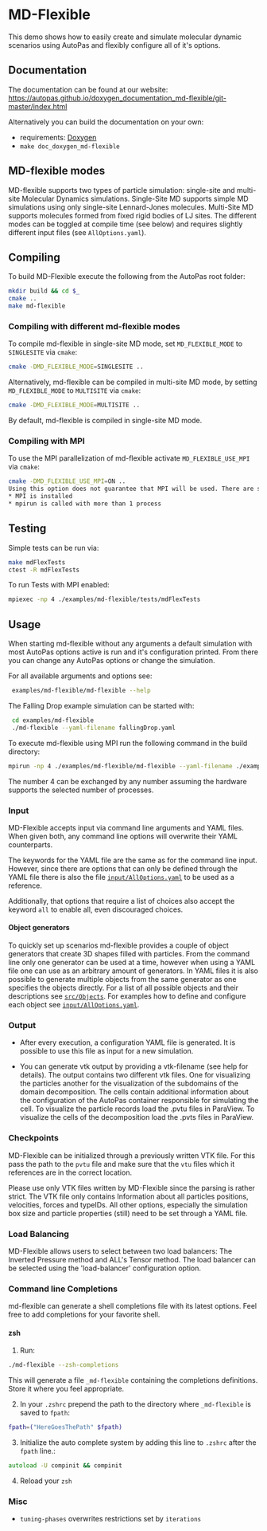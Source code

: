 # MD-Flexible

This demo shows how to easily create and simulate molecular dynamic
scenarios using AutoPas and flexibly configure all of it's options.

## Documentation

The documentation can be found at our website:
<https://autopas.github.io/doxygen_documentation_md-flexible/git-master/index.html>

Alternatively you can build the documentation on your own:

* requirements: [Doxygen](http://www.doxygen.nl/)
* `make doc_doxygen_md-flexible`

## MD-flexible modes

MD-flexible supports two types of particle simulation: single-site and multi-site Molecular
Dynamics simulations. Single-Site MD supports simple MD simulations using only single-site
Lennard-Jones molecules. Multi-Site MD supports molecules formed from fixed rigid bodies of
LJ sites. The different modes can be toggled at compile time (see below) and requires slightly
different input files (see `AllOptions.yaml`).

## Compiling

To build MD-Flexible execute the following from the AutoPas root folder:

```bash
mkdir build && cd $_
cmake ..
make md-flexible
```

### Compiling with different md-flexible modes

To compile md-flexible in single-site MD mode, set `MD_FLEXIBLE_MODE` to `SINGLESITE` via `cmake`:

```bash
cmake -DMD_FLEXIBLE_MODE=SINGLESITE ..
```

Alternatively, md-flexible can be compiled in multi-site MD mode, by setting `MD_FLEXIBLE_MODE` to
`MULTISITE` via `cmake`:

```bash
cmake -DMD_FLEXIBLE_MODE=MULTISITE ..
```

By default, md-flexible is compiled in single-site MD mode.

### Compiling with MPI

To use the MPI parallelization of md-flexible activate `MD_FLEXIBLE_USE_MPI` via `cmake`:

```bash
cmake -DMD_FLEXIBLE_USE_MPI=ON ..
Using this option does not guarantee that MPI will be used. There are some additional requirements:
* MPI is installed
* mpirun is called with more than 1 process
```

## Testing

Simple tests can be run via:

```bash
make mdFlexTests
ctest -R mdFlexTests
```

To run Tests with MPI enabled:

```bash
mpiexec -np 4 ./examples/md-flexible/tests/mdFlexTests
```

## Usage

When starting md-flexible without any arguments a default simulation with
most AutoPas options active is run and it's configuration printed. From
there you can change any AutoPas options or change the simulation.

For all available arguments and options see:

```bash
 examples/md-flexible/md-flexible --help
```

The Falling Drop example simulation can be started with:

```bash
 cd examples/md-flexible
 ./md-flexible --yaml-filename fallingDrop.yaml
```

To execute md-flexible using MPI run the following command in the build directory:

```bash
mpirun -np 4 ./examples/md-flexible/md-flexible --yaml-filename ./examples/md-flexible/fallingDrop.yaml
```

The number 4 can be exchanged by any number assuming the hardware supports the
selected number of processes.

### Input

MD-Flexible accepts input via command line arguments and YAML files.
When given both, any command line options will overwrite their YAML
counterparts.

The keywords for the YAML file are the same as for the command line
input. However, since there are options that can only be defined
through the YAML file there is also the
file [`input/AllOptions.yaml`](https://github.com/AutoPas/AutoPas/blob/master/examples/md-flexible/input/AllOptions.yaml)
to be used as a reference.

Additionally, that options that require a list of choices also
accept the keyword `all` to enable all, even discouraged choices.

#### Object generators

To quickly set up scenarios md-flexible provides a couple of object
generators that create 3D shapes filled with particles. From the command line
only one generator can be used at a time, however when using a YAML file one
can use as an arbitrary amount of generators. In YAML files it is also
possible to generate multiple objects from the same generator as one
specifies the objects directly. For a list of all possible objects and their
descriptions
see [`src/Objects`](https://autopas.github.io/doxygen_documentation_md-flexible/git-master/dir_8e5023335c6d80afeb9fe41ac1daf95f.html).
For examples how to define and configure each object
see [`input/AllOptions.yaml`](https://github.com/AutoPas/AutoPas/blob/master/examples/md-flexible/input/AllOptions.yaml).

### Output

* After every execution, a configuration YAML file is generated. It is possible
  to use this file as input for a new simulation.

* You can generate vtk output by providing a vtk-filename
  (see help for details). The output contains two different vtk files. One for
  visualizing the particles another for the visualization of the subdomains of
  the domain decomposition.
  The cells contain additional information about the configuration of the AutoPas
  container responsible for simulating the cell.
  To visualize the particle records load the .pvtu files in ParaView. To visualize
  the cells of the decomposition load the .pvts files in ParaView.

### Checkpoints

MD-Flexible can be initialized through a previously written VTK file.
For this pass the path to the `pvtu` file and make sure that the `vtu` files
which it references are in the correct location.

Please use only VTK files written by MD-Flexible since the parsing is
rather strict. The VTK file only contains Information about all
particles positions, velocities, forces and typeIDs. All other options,
especially the simulation box size and particle properties (still) need
to be set through a YAML file.

### Load Balancing

MD-Flexible allows users to select between two load balancers: The Inverted Pressure method and ALL's Tensor method.
The load balancer can be selected using the 'load-balancer' configuration option.

### Command line Completions

md-flexible can generate a shell completions file with its latest options.
Feel free to add completions for your favorite shell.

#### zsh

1. Run:

```zsh
./md-flexible --zsh-completions
```

This will generate a file `_md-flexible` containing the completions definitions.
Store it where you feel appropriate.

2. In your `.zshrc` prepend the path to the directory where `_md-flexible` is saved to `fpath`:

```zsh
fpath=("HereGoesThePath" $fpath)
```

3. Initialize the auto complete system by adding this line to `.zshrc` after the `fpath` line.:

```zsh
autoload -U compinit && compinit
```

4. Reload your `zsh`

### Misc

* `tuning-phases` overwrites restrictions set by `iterations`
